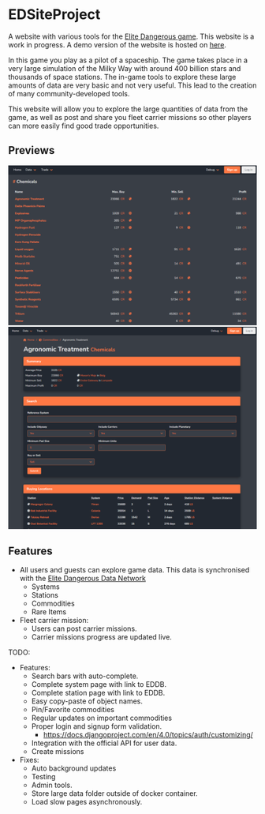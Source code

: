 # EDSiteProject
A website with various tools for the [Elite Dangerous game](https://www.elitedangerous.com/). This website is a work in progress. A demo version of the website is hosted on [here](http://edsite.arthurvanremoortel.me).

In this game you play as a pilot of a spaceship. The game takes place in a very large simulation of the Milky Way with around 400 billion stars and thousands of space stations.
The in-game tools to explore these large amounts of data are very basic and not very useful. This lead to the creation of many community-developed tools.

This website will allow you to explore the large quantities of data from the game, as well as post and share you fleet carrier missions so other players can more easily find good trade opportunities.

## Previews
![Alt text](https://github.com/ArthurVanRemoortel/EDSiteProject/blob/main/.github/img.png?raw=true "Commodities")
![Alt text](https://github.com/ArthurVanRemoortel/EDSiteProject/blob/main/.github/img2.png?raw=true "Commodity search")

## Features
- All users and guests can explore game data. This data is synchronised with the [Elite Dangerous Data Network](https://github.com/EDCD/EDDN)
  - Systems
  - Stations
  - Commodities
  - Rare Items
- Fleet carrier mission:
  - Users can post carrier missions.
  - Carrier missions progress are updated live.
  

TODO:
- Features:
  - Search bars with auto-complete.
  - Complete system page with link to EDDB.
  - Complete station page with link to EDDB.
  - Easy copy-paste of object names.
  - Pin/Favorite commodities
  - Regular updates on important commodities
  - Proper login and signup form validation.
    - https://docs.djangoproject.com/en/4.0/topics/auth/customizing/
  - Integration with the official API for user data.
  - Create missions
- Fixes:
  - Auto background updates
  - Testing
  - Admin tools.
  - Store large data folder outside of docker container.
  - Load slow pages asynchronously.